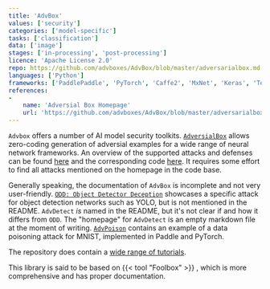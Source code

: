 ```yaml
---
title: 'AdvBox'
values: ['security']
categories: ['model-specific']
tasks: ['classification']
data: ['image']
stages: ['in-processing', 'post-processing']
licence: 'Apache License 2.0'
repo: https://github.com/advboxes/AdvBox/blob/master/adversarialbox.md
languages: ['Python']
frameworks: ['PaddlePaddle', 'PyTorch', 'Caffe2', 'MxNet', 'Keras', 'TensorFlow']
references: 
- 
    name: 'Adversial Box Homepage'
    url: 'https://github.com/advboxes/AdvBox/blob/master/adversarialbox.md'
---
```


`Advbox` offers a number of AI model security toolkits. 
[`AdversialBox`](https://github.com/advboxes/AdvBox/tree/master/adversarialbox) allows zero-coding generation of adversial examples for a wide range of neural network frameworks. 
An overview of the supported attacks and defenses can be found [here](https://github.com/advboxes/AdvBox/blob/master/adversarialbox.md#supported-attack-and-defense-methods) and the corresponding code [here](https://github.com/advboxes/AdvBox/tree/master/adversarialbox).
It requires some effort to find all attacks mentioned on the homepage in the code base.

Generally speaking, the documentation of `AdvBox` is incomplete and not very user-friendly.
[`ODD: Object Detector Deception`](https://github.com/advboxes/AdvBox/tree/master/advbox_family/ODD) showcases a specific attack for object detection networks such as YOLO, but is not mentioned in the README.
`AdvDetect` *is* named in the README, but it's not clear if and how it differs from `ODD`. 
The "homepage" for `AdvDetect` is an empty markdown file at the moment of writing.
[`AdvPoison`](https://github.com/advboxes/AdvBox/tree/master/DataPoison) contains an example of a data poisoning attack for MNIST, implemented in Paddle and PyTorch.

The repository does contain a [wide range of tutorials](https://github.com/advboxes/AdvBox/tree/master/tutorials).

This library is said to be based on {{< tool "Foolbox" >}} , which is more comprehensive and has proper documentation.
